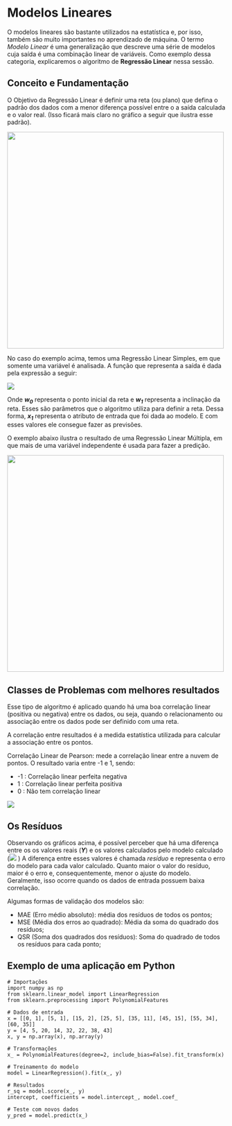 # Modelos Lineares
O modelos lineares são bastante utilizados na estatística e, por isso, também são muito importantes no aprendizado de máquina. O termo *Modelo Linear* é uma generalização que descreve uma série de modelos cuja saída é uma combinação linear de variáveis. Como exemplo dessa categoria, explicaremos o algoritmo de **Regressão Linear** nessa sessão.


## Conceito e Fundamentação
O Objetivo da Regressão Linear é definir uma reta (ou plano) que defina o padrão dos dados com a menor diferença possível entre o a saída calculada e o valor real. (Isso ficará mais claro no gráfico a seguir que ilustra esse padrão). 

<div>
<img src="https://s.dicionariofinanceiro.com/imagens/normdist-regression.jpg" width="500"/>
</div>

No caso do exemplo acima, temos uma Regressão Linear Simples, em que somente uma variável é analisada. A função que representa a saída é dada pela expressão a seguir:

<div>
<img src="https://latex.codecogs.com/gif.latex?\inline&space;\dpi{150}&space;\bg_white&space;\[f(X) = w_{0} + w_{1} * x_{1}\]" /> 
<div/>

Onde ***w<sub>0</sub>*** representa o ponto inicial da reta e ***w<sub>1</sub>*** representa a inclinação da reta. Esses são parâmetros que o algoritmo utiliza para definir a reta. Dessa forma,  ***x<sub>1</sub>*** representa o atributo de entrada que foi dada ao modelo. E com esses valores ele consegue fazer as previsões.

O exemplo abaixo ilustra o resultado de uma Regressão Linear Múltipla, em que mais de uma variável independente é usada para fazer a predição.

<img src="https://ichi.pro/assets/images/max/724/0*qq0yaecNRQiugnif.png" width="500"/>



## Classes de Problemas com melhores resultados
Esse tipo de algoritmo é aplicado quando há uma boa correlação linear (positiva ou negativa) entre os dados, ou seja, quando o relacionamento ou associação entre os dados pode ser definido com uma reta.

A correlação entre resultados é a medida estatística utilizada para calcular a associação entre os pontos.

Correlação Linear de Pearson: mede a correlação linear entre a nuvem de pontos. O resultado varia entre -1 e 1, sendo:

- -1 : Correlação linear perfeita negativa
-  1 : Correlação linear perfeita positiva
-  0 : Não tem correlação linear

<img src="https://bookdown.org/cienciadedadosnaep/ciencia_de_dados/Fig_correlacao.png">

## Os Resíduos

Observando os gráficos acima, é possível perceber que há uma diferença entre os os valores reais (***Y***) e os valores calculados pelo modelo calculado (<img src="https://latex.codecogs.com/gif.latex?\inline&space;\dpi{100}&space;\bg_white&space;\widehat{Y}"/> ) A diferença entre esses valores é chamada *resíduo* e representa o erro do modelo para cada valor calculado. Quanto maior o valor do resíduo, maior é o erro e, consequentemente, menor o ajuste do modelo. Geralmente, isso ocorre quando os dados de entrada possuem baixa correlação.

Algumas formas de validação dos modelos são:
- MAE (Erro médio absoluto): média dos resíduos de todos os pontos;
- MSE (Média dos erros ao quadrado): Média da soma do quadrado dos resíduos;
- QSR (Soma dos quadrados dos resíduos): Soma do quadrado de todos os resíduos para cada ponto;

## Exemplo de uma aplicação em Python

```python:
# Importações
import numpy as np
from sklearn.linear_model import LinearRegression
from sklearn.preprocessing import PolynomialFeatures

# Dados de entrada
x = [[0, 1], [5, 1], [15, 2], [25, 5], [35, 11], [45, 15], [55, 34], [60, 35]]
y = [4, 5, 20, 14, 32, 22, 38, 43]
x, y = np.array(x), np.array(y)

# Transformações
x_ = PolynomialFeatures(degree=2, include_bias=False).fit_transform(x)

# Treinamento do modelo
model = LinearRegression().fit(x_, y)

# Resultados
r_sq = model.score(x_, y)
intercept, coefficients = model.intercept_, model.coef_

# Teste com novos dados
y_pred = model.predict(x_)

